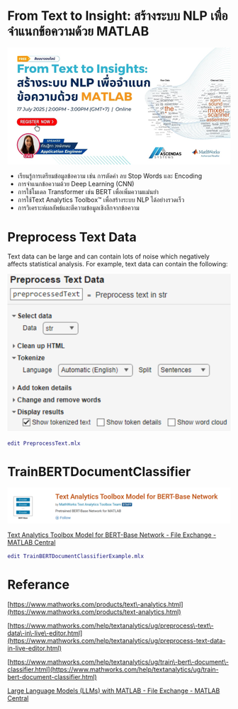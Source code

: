 
<a id="TMP_629f"></a>

#     **From Text to Insight: สร้างระบบ NLP เพื่อจำแนกข้อความด้วย MATLAB**

  ![image_0.png](image_0.png)

-  เรียนรู้การเตรียมข้อมูลข้อความ เช่น การตัดคำ ลบ Stop Words และ Encoding 
-  การจำแนกข้อความด้วย Deep Learning (CNN) 
-  การใช้โมเดล Transformer เช่น BERT เพื่อเพิ่มความแม่นยำ 
-  การใช้Text Analytics Toolbox™ เพื่อสร้างระบบ NLP ได้อย่างรวดเร็ว 
-  การวิเคราะห์ผลลัพธ์และตีความข้อมูลเชิงลึกจากข้อความ 
<a id="TMP_599c"></a>

# Preprocess Text Data

Text data can be large and can contain lots of noise which negatively affects statistical analysis. For example, text data can contain the following:


![image_1.png](image_1.png)

```matlab
edit PreprocessText.mlx
```
<a id="TMP_1fe7"></a>

# TrainBERTDocumentClassifier

![image_2.png](image_2.png)


[Text Analytics Toolbox Model for BERT\-Base Network \- File Exchange \- MATLAB Central](https://www.mathworks.com/matlabcentral/fileexchange/129609-text-analytics-toolbox-model-for-bert-base-network)

```matlab
edit TrainBERTDocumentClassifierExample.mlx
```
<a id="TMP_78aa"></a>

# Referance 

[https://www.mathworks.com/products/text\-analytics.html](https://www.mathworks.com/products/text-analytics.html)


[https://www.mathworks.com/help/textanalytics/ug/preprocess\-text\-data\-in\-live\-editor.html](https://www.mathworks.com/help/textanalytics/ug/preprocess-text-data-in-live-editor.html)


[https://www.mathworks.com/help/textanalytics/ug/train\-bert\-document\-classifier.html](https://www.mathworks.com/help/textanalytics/ug/train-bert-document-classifier.html)


[Large Language Models (LLMs) with MATLAB \- File Exchange \- MATLAB Central](https://www.mathworks.com/matlabcentral/fileexchange/163796-large-language-models-llms-with-matlab)



  


 

